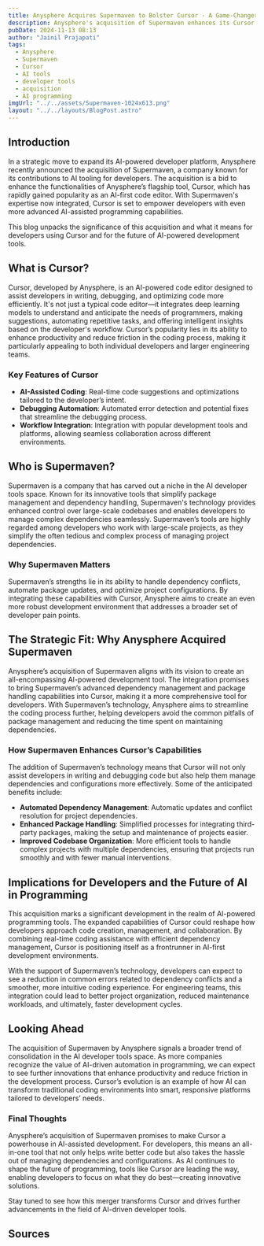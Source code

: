 ```yaml
---
title: Anysphere Acquires Supermaven to Bolster Cursor - A Game-Changer for AI-Powered Developer Tools
description: Anysphere's acquisition of Supermaven enhances its Cursor tool, promising a boost in AI-powered capabilities for developers. Discover what this merger means for the future of AI-assisted programming.
pubDate: 2024-11-13 08:13
author: "Jainil Prajapati"
tags:
  - Anysphere
  - Supermaven
  - Cursor
  - AI tools
  - developer tools
  - acquisition
  - AI programming
imgUrl: "../../assets/Supermaven-1024x613.png"
layout: "../../layouts/BlogPost.astro"
---
```


## Introduction

In a strategic move to expand its AI-powered developer platform, Anysphere recently announced the acquisition of Supermaven, a company known for its contributions to AI tooling for developers. The acquisition is a bid to enhance the functionalities of Anysphere’s flagship tool, Cursor, which has rapidly gained popularity as an AI-first code editor. With Supermaven's expertise now integrated, Cursor is set to empower developers with even more advanced AI-assisted programming capabilities.

This blog unpacks the significance of this acquisition and what it means for developers using Cursor and for the future of AI-powered development tools.

## What is Cursor?

Cursor, developed by Anysphere, is an AI-powered code editor designed to assist developers in writing, debugging, and optimizing code more efficiently. It's not just a typical code editor—it integrates deep learning models to understand and anticipate the needs of programmers, making suggestions, automating repetitive tasks, and offering intelligent insights based on the developer's workflow. Cursor’s popularity lies in its ability to enhance productivity and reduce friction in the coding process, making it particularly appealing to both individual developers and larger engineering teams.

### Key Features of Cursor

- **AI-Assisted Coding**: Real-time code suggestions and optimizations tailored to the developer’s intent.
- **Debugging Automation**: Automated error detection and potential fixes that streamline the debugging process.
- **Workflow Integration**: Integration with popular development tools and platforms, allowing seamless collaboration across different environments.

## Who is Supermaven?

Supermaven is a company that has carved out a niche in the AI developer tools space. Known for its innovative tools that simplify package management and dependency handling, Supermaven's technology provides enhanced control over large-scale codebases and enables developers to manage complex dependencies seamlessly. Supermaven’s tools are highly regarded among developers who work with large-scale projects, as they simplify the often tedious and complex process of managing project dependencies.

### Why Supermaven Matters

Supermaven’s strengths lie in its ability to handle dependency conflicts, automate package updates, and optimize project configurations. By integrating these capabilities with Cursor, Anysphere aims to create an even more robust development environment that addresses a broader set of developer pain points.

## The Strategic Fit: Why Anysphere Acquired Supermaven

Anysphere’s acquisition of Supermaven aligns with its vision to create an all-encompassing AI-powered development tool. The integration promises to bring Supermaven’s advanced dependency management and package handling capabilities into Cursor, making it a more comprehensive tool for developers. With Supermaven’s technology, Anysphere aims to streamline the coding process further, helping developers avoid the common pitfalls of package management and reducing the time spent on maintaining dependencies.

### How Supermaven Enhances Cursor’s Capabilities

The addition of Supermaven’s technology means that Cursor will not only assist developers in writing and debugging code but also help them manage dependencies and configurations more effectively. Some of the anticipated benefits include:

- **Automated Dependency Management**: Automatic updates and conflict resolution for project dependencies.
- **Enhanced Package Handling**: Simplified processes for integrating third-party packages, making the setup and maintenance of projects easier.
- **Improved Codebase Organization**: More efficient tools to handle complex projects with multiple dependencies, ensuring that projects run smoothly and with fewer manual interventions.

## Implications for Developers and the Future of AI in Programming

This acquisition marks a significant development in the realm of AI-powered programming tools. The expanded capabilities of Cursor could reshape how developers approach code creation, management, and collaboration. By combining real-time coding assistance with efficient dependency management, Cursor is positioning itself as a frontrunner in AI-first development environments.

With the support of Supermaven’s technology, developers can expect to see a reduction in common errors related to dependency conflicts and a smoother, more intuitive coding experience. For engineering teams, this integration could lead to better project organization, reduced maintenance workloads, and ultimately, faster development cycles.

## Looking Ahead

The acquisition of Supermaven by Anysphere signals a broader trend of consolidation in the AI developer tools space. As more companies recognize the value of AI-driven automation in programming, we can expect to see further innovations that enhance productivity and reduce friction in the development process. Cursor’s evolution is an example of how AI can transform traditional coding environments into smart, responsive platforms tailored to developers’ needs.

### Final Thoughts

Anysphere’s acquisition of Supermaven promises to make Cursor a powerhouse in AI-assisted development. For developers, this means an all-in-one tool that not only helps write better code but also takes the hassle out of managing dependencies and configurations. As AI continues to shape the future of programming, tools like Cursor are leading the way, enabling developers to focus on what they do best—creating innovative solutions.

Stay tuned to see how this merger transforms Cursor and drives further advancements in the field of AI-driven developer tools.

## Sources

<!-- - [TechCrunch: Anysphere Acquires Supermaven to Beef Up Cursor](https://techcrunch.com/2024/11/12/anysphere-acquires-supermaven-to-beef-up-cursor/)
- [Cursor Blog: Supermaven Acquisition](https://www.cursor.com/blog/supermaven) -->
